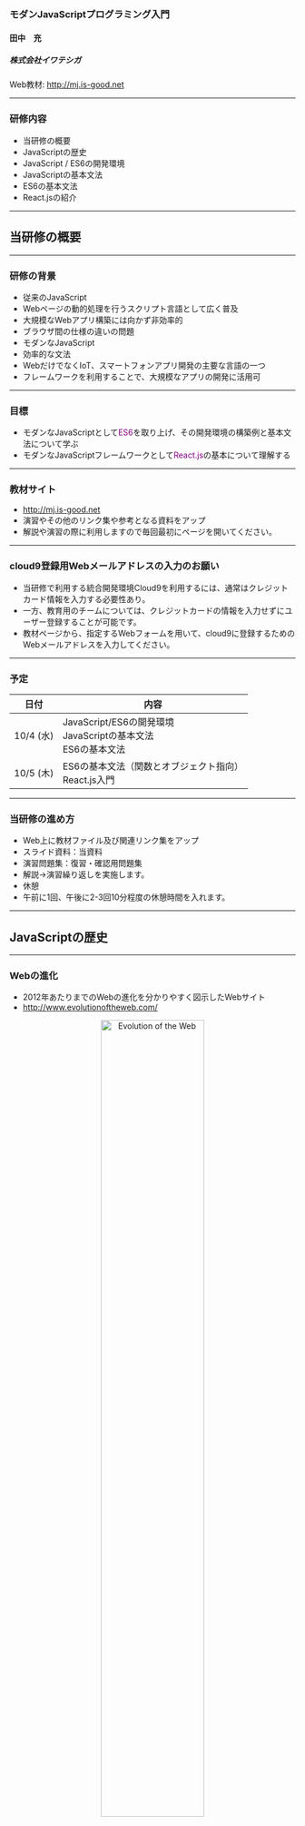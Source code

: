 ### モダンJavaScriptプログラミング入門

#### 田中　充
##### 株式会社イワテシガ

Web教材: http://mj.is-good.net

---
### 研修内容

- 当研修の概要
- JavaScriptの歴史
- JavaScript / ES6の開発環境
- JavaScriptの基本文法
- ES6の基本文法
- React.jsの紹介

---
## 当研修の概要

---
### 研修の背景
- 従来のJavaScript
 - Webページの動的処理を行うスクリプト言語として広く普及
 - 大規模なWebアプリ構築には向かず非効率的
 - ブラウザ間の仕様の違いの問題
- モダンなJavaScript
 - 効率的な文法
 - WebだけでなくIoT、スマートフォンアプリ開発の主要な言語の一つ
 - フレームワークを利用することで、大規模なアプリの開発に活用可

---

### 目標
- モダンなJavaScriptとして<span style="color:purple">ES6</span>を取り上げ、その開発環境の構築例と基本文法について学ぶ
- モダンなJavaScriptフレームワークとして<span style="color:purple">React.js</span>の基本について理解する

---

### 教材サイト
- http://mj.is-good.net
- 演習やその他のリンク集や参考となる資料をアップ
- 解説や演習の際に利用しますので毎回最初にページを開いてください。


---
### cloud9登録用Webメールアドレスの入力のお願い
- 当研修で利用する統合開発環境Cloud9を利用するには、通常はクレジットカード情報を入力する必要性あり。
- 一方、教育用のチームについては、クレジットカードの情報を入力せずにユーザー登録することが可能です。
- 教材ページから、指定するWebフォームを用いて、cloud9に登録するためのWebメールアドレスを入力してください。

---
### 予定

| 日付 | 内容 |
| :---: | --- |
| 10/4 (水)| JavaScript/ES6の開発環境<br />JavaScriptの基本文法<br />ES6の基本文法|
| 10/5 (木)| ES6の基本文法（関数とオブジェクト指向）<br />React.js入門|

---
### 当研修の進め方
- Web上に教材ファイル及び関連リンク集をアップ
- スライド資料：当資料
- 演習問題集：復習・確認用問題集
- 解説→演習繰り返しを実施します。
- 休憩
 - 午前に1回、午後に2-3回10分程度の休憩時間を入れます。

---

## JavaScriptの歴史

---
### Webの進化
- 2012年あたりまでのWebの進化を分かりやすく図示したWebサイト
- http://www.evolutionoftheweb.com/
<div width="100%" align="center">
<img alt="Evolution of the Web" src="assets/PITCHME-d9545.png" width="60%" >

---
## Q. JavaScriptが誕生して今年で何年？

---

## A. 22年
- 開発コード：Mocha
- 1995年 5月23日にBrendan Eichが開発し、Netscape Navigatorに搭載してリリース
開発期間10日間？
- JavaScriptはNetscape Navigator2.0からの名称。

---
## Q. JavaScriptはJavaとは関係ない?

---

## A. △
- 言語文法的には大きく異なり、別もの。
- しかし、双方の登録商標は、当時Sun Microsystems. 現在はOracleが保持。
- JavaScriptは、1995/12/4にNetscapeとSunが共同で発表。

---
## Q. 当初JavaScriptの利用目的はクライアントサイド（ブラウザ）用のスクリプト言語だった？

---
## A. ×
- プレスリリースには、明確に”both the client and the server”と記載されており、当初はサーバーサイドも意識していた。
- ECMAScriptとJavaScriptの関係
- ECMA
 - 情報通信システムの分野における国際標準化団体の旧名称。European Computer Manufacturer Association（欧州電子計算機工業会）
 - 現在はEcmaインターナショナルと呼ばれる。

+++

- ECMAScriptとは
 - Ecmaインターナショナルが定めるJavaScript言語仕様の国際標準規格ECMA-262のこと
 - 最新版：ECMAScript2017(ES8)

---
## JavaScriptの誕生からES7の誕生までの流れ

| 年 | 内容 |
| --- | --------- |
| 1995年 | Netscape CommunicationsのBrendan Eichによって開発され、Netscape Navigator 2.0で実装された。開発当初はLiveScriptと呼ばれていた。<br />サン・マイクロシステムズ（現・オラクル）が開発したプログラミング言語Javaが当時大きな注目を浴びており、Netscapeとサン・マイクロシステムズが業務提携していた事もあったため、JavaScriptという名前に変更された。|
| 1996年 | マイクロソフトのInternet Explorer 3.0に搭載されるようになると、その手軽さからJavaScriptは急速に普及していく。 |
| 1997年	| 通信に関する標準を策定する国際団体EcmaインターナショナルによってJavaScriptの中核的な仕様がECMAScriptとして標準化され、多くのウェブブラウザで利用できるようになった。|
| 1998年	| ECMAScript2 公開
| 1999年	| ECMAScript3 公開
| 2000年	| GoogleやAmazon等の大手企業もJavaScriptを積極的に利用し始めた。
| 〜2003年 | 現在のJavaScriptの後継バージョンとなるJavaScript 2.0を作ろうとした動きがあったが、Netscapeとマイクロソフトの対立でまとまらなかった。当時Netscapeが提案していた案はアドビのActionScript 2.0に引き継がれ、マイクロソフトの案はJScript.NETへと引き継がれた。
| 2005年	| JavaScriptの非同期通信を利用した技術にAjaxという名前が付けられたことによって、高機能なウェブアプリケーション開発言語の一つとして再び注目を集めた。
| 〜2008年 | ECMAScript4 放棄
| 2009年	| ECMAScript5 公開
| 2015年	| ECMAScript2015 (ES6) 公開  (メジャーアップデート)
| 2016年6月14日 | ECMAScript2016 (ES7) 公開
| 2016年6月 | 間も無くECMAScript2017 (ES8)が 公開
